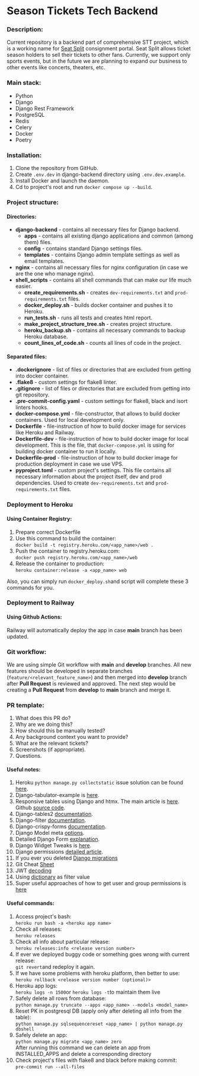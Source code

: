 # Season Tickets Tech Backend

### Description:

Current repository is a backend part of comprehensive STT project, which is a working name for [Seat Split](https://www.seatsplit.com/) consignment portal. Seat Split allows ticket season holders to sell their tickets to other fans. Currently, we support only sports events, but in the future we are planning to expand our business to other events like concerts, theaters, etc.

### Main stack:
- Python
- Django
- Django Rest Framework
- PostgreSQL
- Redis
- Celery
- Docker
- Poetry

### Installation:

1. Clone the repository from GitHub.
2. Create `.env.dev` in django-backend directory using `.env.dev.example`.
3. Install Docker and launch the daemon.
4. Cd to project's root and run `docker compose up --build`.

### Project structure:
#### Directories:

- **django-backend** - contains all necessary files for Django backend.
  - **apps** - contains all existing django applications and common (among them) files.
  - **config** - contains standard Django settings files.
  - **templates** - contains Django admin template settings as well as email templates.
- **nginx** - contains all necessary files for nginx configuration (in case we are the one who manage nginx).
- **shell_scripts** - contains all shell commands that can make our life much easier.
   - **create_requirements.sh** - creates `dev-requirements.txt` and `prod-requirements.txt` files.
   - **docker_deploy.sh** - builds docker container and pushes it to Heroku.
   - **run_tests.sh** - runs all tests and creates html report.
   - **make_project_structure_tree.sh** - creates project structure.
   - **heroku_backup.sh** - contains all necessary commands to backup Heroku database.
   - **count_lines_of_code.sh** - counts all lines of code in the project.


#### Separated files:

- **.dockerignore** - list of files or directories that are excluded from getting into docker container.
- **.flake8** - custom settings for flake8 linter.
- **.gitignore** - list of files or directories that are excluded from getting into git repository.
- **.pre-commit-config.yaml** - custom settings for flake8, black and isort linters hooks.
- **docker-compose.yml** - file-constructor, that allows to build docker containers. Used for local development only.
- **Dockerfile** - file-instruction of how to build docker image for services like Heroku and Railway.
- **Dockerfile-dev** - file-instruction of how to build docker image for local development. This is the file, that `docker-compose.yml` is using for building docker container to run it locally.
- **Dockerfile-prod** - file-instruction of how to build docker image for production deployment in case we use VPS.
- **pyproject.toml** - custom project's settings. This file contains all necessary information about the project itself, dev and prod dependencies. Used to create `dev-requirements.txt` and `prod-requirements.txt` files.

### Deployment to Heroku

#### Using Container Registry:

1. Prepare correct Dockerfile
2. Use this command to build the container:\
`docker build -t registry.heroku.com/<app_name>/web .`
3. Push the container to registry.heroku.com:\
`docker push registry.heroku.com/<app_name>/web`
4. Release the container to production:\
`heroku container:release -a <app_name> web`

Also, you can simply run `docker_deploy.sh`and script will complete these 3 commands for you.

### Deployment to Railway
#### Using Github Actions:

Railway will automatically deploy the app in case **main** branch has been updated.

### Git workflow:

We are using simple Git workflow with **main** and **develop** branches. All new features should be developed in separate branches (`feature/<relevant_feature_name>`) and then merged into **develop** branch after **Pull Request** is reviewed and approved.
The next step would be creating a **Pull Request** from **develop** to **main** branch and merge it.

### PR template:
1. What does this PR do?
2. Why are we doing this?
3. How should this be manually tested?
4. Any background context you want to provide?
5. What are the relevant tickets?
6. Screenshots (if appropriate).
7. Questions.

#### Useful notes:
1. Heroku `python manage.py collectstatic` issue solution can be found [here](https://stackoverflow.com/questions/55330749/error-while-running-python-manage-py-collectstatic-noinput-after-changin).
2. Django-tabulator-example is [here](https://github.com/cuauhtemoc-amdg/django-tabulator-example).
3. Responsive tables using Django and htmx. The main article is [here](https://enzircle.com/responsive-table-with-django-and-htmx#comments-list). Github [source code](https://github.com/joashxu/dj-htmx-fun).
4. Django-tables2 [documentation](https://django-tables2.readthedocs.io/en/latest/index.html).
5. Django-filter [documentation](https://django-filter.readthedocs.io/en/stable/index.html).
6. Django-crispy-forms [documentation](https://django-crispy-forms.readthedocs.io/en/latest/index.html).
7. Django Model meta [options](https://docs.djangoproject.com/en/4.1/ref/models/options/).
8. Detailed Django Form [explanation](https://simpleisbetterthancomplex.com/article/2017/08/19/how-to-render-django-form-manually.html).
9. Django Widget Tweaks is [here](https://simpleisbetterthancomplex.com/2015/12/04/package-of-the-week-django-widget-tweaks.html).
10. Django permissions [detailed article](https://dandavies99.github.io/posts/2021/11/django-permissions/).
11. If you ever you deleted [Django migrations](https://stackoverflow.com/questions/37603203/django-deleted-migrations-directory)
12. Git Cheat [Sheet](http://res.cloudinary.com/hy4kyit2a/image/upload/SF_git_cheatsheet.pdf)
13. JWT [decoding](https://jwt.io/)
14. Using [dictionary](https://stackoverflow.com/questions/72623440/django-name-filter-name-icontains-is-not-defined) as filter value
15. Super useful approaches of how to get user and group permissions is [here](https://stackoverflow.com/questions/16573174/how-to-get-user-permissions)


#### Useful commands:
1. Access project's bash:\
`heroku run bash -a <heroku app name>`
2. Check all releases:\
`heroku releases`
3. Check all info about particular release:\
`heroku releases:info <release version number>`
4. If ever we deployed buggy code or something goes wrong with current release:\
`git revert`and redeploy it again.
5. If we have some problems with heroku platform, then better to use:\
`heroku rollback <release version number (optional)>`
6. Heroku app logs:\
`heroku logs -n 1500`or `heroku logs -t`to maintain them live
7. Safely delete all rows from database:\
`python manage.py truncate --apps <app_name> --models <model_name>`
8. Reset PK in postgresql DB (apply only after deleting all info from the table):\
`python manage.py sqlsequencereset <app_name> | python manage.py dbshell`
9. Safely delete an app:\
`python manage.py migrate <app_name> zero`\
After running this command we can delete an app from INSTALLED_APPS and delete a corresponding directory
10. Check project's files with flake8 and black before making commit:\
`pre-commit run --all-files`
